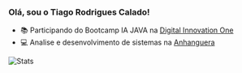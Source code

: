 ### Olá, sou o Tiago Rodrigues Calado! 
- 📚 Participando do Bootcamp IA JAVA na [Digital Innovation One](https://web.dio.me/home)
- 💻 Analise e desenvolvimento de sistemas na [Anhanguera](https://www.anhanguera.com/unidades/)

  
![Stats](https://github-readme-stats.vercel.app/api?username=tiagrc&theme=transparent&bg_color=000&border_color=30A3DC&show_icons=true&icon_color=E94D5F&title_color=E94D5F&text_color=FFF)
